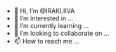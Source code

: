 - 👋 Hi, I’m @IRAKLIIVA
- 👀 I’m interested in ...
- 🌱 I’m currently learning ...
- 💞️ I’m looking to collaborate on ...
- 📫 How to reach me ...

<!---
IRAKLIIVA/IRAKLIIVA is a ✨ special ✨ repository because its `README.md` (this file) appears on your GitHub profile.
You can click the Preview link to take a look at your changes.
--->
